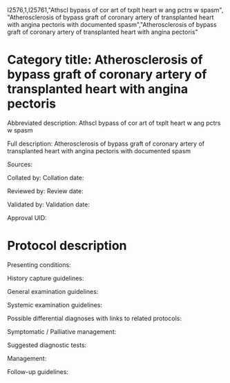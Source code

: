 I2576,1,I25761,"Athscl bypass of cor art of txplt heart w ang pctrs w spasm", "Atherosclerosis of bypass graft of coronary artery of transplanted heart with angina pectoris with documented spasm","Atherosclerosis of bypass graft of coronary artery of transplanted heart with angina pectoris"
# Category title: Atherosclerosis of bypass graft of coronary artery of transplanted heart with angina pectoris

Abbreviated description: Athscl bypass of cor art of txplt heart w ang pctrs w spasm

Full description: Atherosclerosis of bypass graft of coronary artery of transplanted heart with angina pectoris with documented spasm

Sources:

Collated by:
Collation date:

Reviewed by:
Review date:

Validated by:
Validation date:

Approval UID:

# Protocol description

Presenting conditions:

History capture guidelines:

General examination guidelines:

Systemic examination guidelines:

Possible differential diagnoses with links to related protocols:

Symptomatic / Palliative management:

Suggested diagnostic tests:

Management:

Follow-up guidelines:
